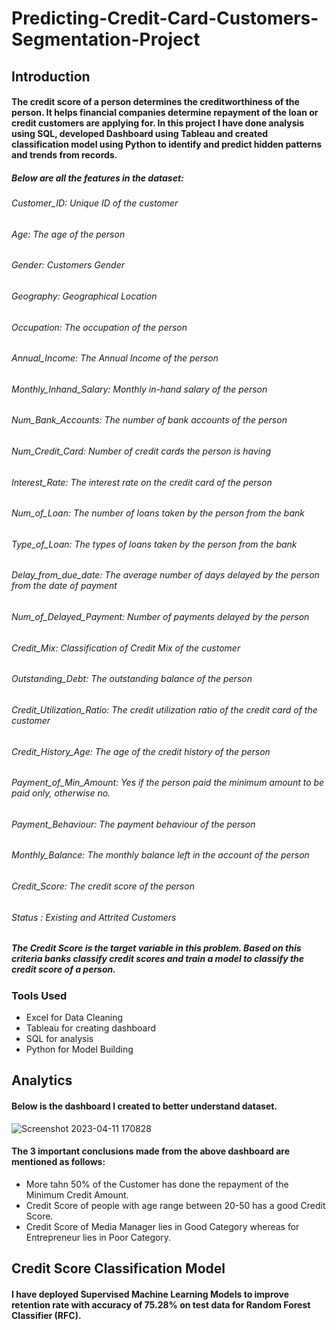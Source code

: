# Predicting-Credit-Card-Customers-Segmentation-Project

## Introduction

#### The credit score of a person determines the creditworthiness of the person. It helps financial companies determine repayment of the loan or credit customers are applying for. In this project I have done analysis using SQL, developed Dashboard using Tableau and created classification model using Python to identify and predict hidden patterns and trends from records.

##### Below are all the features in the dataset:

###### Customer_ID: Unique ID of the customer
###### Age: The age of the person
###### Gender: Customers Gender
###### Geography: Geographical Location
###### Occupation: The occupation of the person
###### Annual_Income: The Annual Income of the person
###### Monthly_Inhand_Salary: Monthly in-hand salary of the person
###### Num_Bank_Accounts: The number of bank accounts of the person
###### Num_Credit_Card: Number of credit cards the person is having
###### Interest_Rate: The interest rate on the credit card of the person
###### Num_of_Loan: The number of loans taken by the person from the bank
###### Type_of_Loan: The types of loans taken by the person from the bank
###### Delay_from_due_date: The average number of days delayed by the person from the date of payment
###### Num_of_Delayed_Payment: Number of payments delayed by the person
###### Credit_Mix: Classification of Credit Mix of the customer
###### Outstanding_Debt: The outstanding balance of the person
###### Credit_Utilization_Ratio: The credit utilization ratio of the credit card of the customer
###### Credit_History_Age: The age of the credit history of the person
###### Payment_of_Min_Amount: Yes if the person paid the minimum amount to be paid only, otherwise no.
###### Payment_Behaviour: The payment behaviour of the person
###### Monthly_Balance: The monthly balance left in the account of the person
###### Credit_Score: The credit score of the person
###### Status : Existing and Attrited Customers

##### The Credit Score is the target variable in this problem. Based on this criteria banks classify credit scores and train a model to classify the credit score of a person.


### Tools Used

* Excel for Data Cleaning
* Tableau for creating dashboard
* SQL for analysis
* Python for Model Building 


## Analytics

#### Below is the dashboard I created to better understand dataset.

![Screenshot 2023-04-11 170828](https://user-images.githubusercontent.com/84131752/231197672-95e68421-88a9-4257-845b-1b876c9fccb6.png)

#### The 3 important conclusions made from the above dashboard are mentioned as follows:
* More tahn 50% of the Customer has done the repayment of the Minimum Credit Amount.
* Credit Score of people with age range between 20-50 has a good Credit Score. 
* Credit Score of Media Manager lies in Good Category whereas for Entrepreneur lies in Poor Category.

## Credit Score Classification Model 

#### I have deployed Supervised Machine Learning Models to improve retention rate with accuracy of 75.28% on test data for Random Forest Classifier (RFC).
